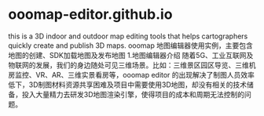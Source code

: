 # ooomap-editor.github.io
this is a 3D indoor and outdoor map editing tools that helps cartographers quickly create and publish 3D maps.
ooomap 地图编辑器使用实例，主要包含地图的创建、SDK加载地图及发布地图
1.地图编辑器介绍
随着5G、工业互联网及物联网的发展，我们的身边随处可见三维场景。比如：三维景区园区导览、三维机房监控、VR、AR、三维实景看房等，ooomap editor 的出现解决了制图人员效率低下，3D制图材料资源共享困难及项目中需要使用3D地图，却没有相关的技术储备，投入大量精力去研发3D地图渲染引擎，使得项目的成本和周期无法控制的问题。


